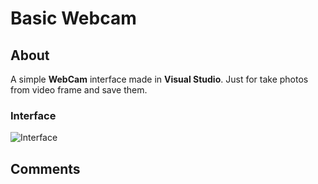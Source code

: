 # Basic Webcam

## About

A simple **WebCam** interface made in **Visual Studio**. Just for take photos from video frame and save them. 

### Interface
![Interface](https://github.com/JoaoLuizSevero/BasicWebcam/blob/master/Camera1/assets/picture1.PNG)

## Comments

